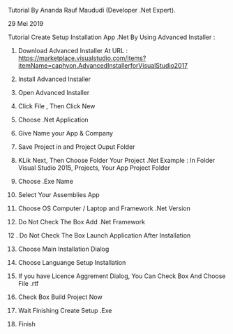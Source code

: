 Tutorial By Ananda Rauf Maududi (Developer .Net Expert).

29 Mei 2019

Tutorial Create Setup Installation App .Net By Using Advanced Installer :

1. Download Advanced Installer At URL : 
https://marketplace.visualstudio.com/items?itemName=caphyon.AdvancedInstallerforVisualStudio2017

2. Install Advanced Installer 

3. Open Advanced Installer 

4. Click File , Then Click New

5. Choose .Net Application

6. Give Name your App & Company

7. Save Project in and Project Ouput Folder

8. KLik Next, Then Choose Folder Your Project .Net Example : In Folder Visual Studio 2015, Projects, Your App Project Folder 

8. Choose .Exe Name 

9. Select Your Assemblies App

10. Choose OS Computer / Laptop and Framework .Net Version

11. Do Not Check The Box Add  .Net  Framework

12 . Do Not Check The Box Launch Application After Installation

13. Choose Main Installation Dialog 

14. Choose Languange Setup Installation 

15. If you have Licence Aggrement Dialog, You Can Check Box And Choose File .rtf

16. Check Box Build Project Now 

17. Wait Finishing Create Setup .Exe 

18. Finish 

 

